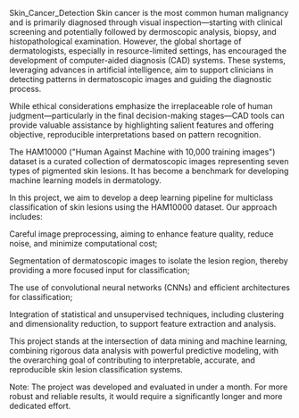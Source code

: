 Skin_Cancer_Detection
Skin cancer is the most common human malignancy and is primarily diagnosed through visual inspection—starting with clinical screening and potentially followed by dermoscopic analysis, biopsy, and histopathological examination. However, the global shortage of dermatologists, especially in resource-limited settings, has encouraged the development of computer-aided diagnosis (CAD) systems. These systems, leveraging advances in artificial intelligence, aim to support clinicians in detecting patterns in dermatoscopic images and guiding the diagnostic process.

While ethical considerations emphasize the irreplaceable role of human judgment—particularly in the final decision-making stages—CAD tools can provide valuable assistance by highlighting salient features and offering objective, reproducible interpretations based on pattern recognition.

The HAM10000 ("Human Against Machine with 10,000 training images") dataset is a curated collection of dermatoscopic images representing seven types of pigmented skin lesions. It has become a benchmark for developing machine learning models in dermatology.

In this project, we aim to develop a deep learning pipeline for multiclass classification of skin lesions using the HAM10000 dataset. Our approach includes:

Careful image preprocessing, aiming to enhance feature quality, reduce noise, and minimize computational cost;

Segmentation of dermatoscopic images to isolate the lesion region, thereby providing a more focused input for classification;

The use of convolutional neural networks (CNNs) and efficient architectures for classification;

Integration of statistical and unsupervised techniques, including clustering and dimensionality reduction, to support feature extraction and analysis.

This project stands at the intersection of data mining and machine learning, combining rigorous data analysis with powerful predictive modeling, with the overarching goal of contributing to interpretable, accurate, and reproducible skin lesion classification systems.

Note:
The project was developed and evaluated in under a month. For more robust and reliable results, it would require a significantly longer and more dedicated effort.
